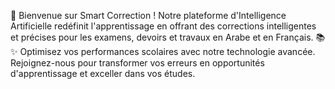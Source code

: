 🚀 Bienvenue sur Smart Correction ! Notre plateforme d'Intelligence Artificielle redéfinit l'apprentissage en offrant des corrections intelligentes et précises pour les examens, devoirs et travaux en Arabe et en Français. 📚✨ Optimisez vos performances scolaires avec notre technologie avancée. Rejoignez-nous pour transformer vos erreurs en opportunités d'apprentissage et exceller dans vos études. 